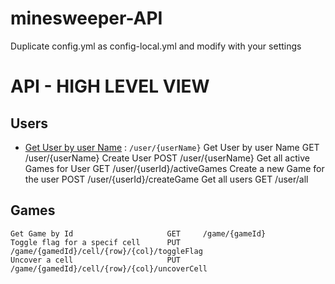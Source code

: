 # minesweeper-API

Duplicate config.yml as config-local.yml and modify with your settings

# API - HIGH LEVEL VIEW

## Users
* [Get User by user Name](doc/minesweeper-API.md#Get-User-by-user-Name) : `/user/{userName}` 
    Get User by user Name              GET     /user/{userName}
    Create User                        POST    /user/{userName} 
    Get all active Games for User      GET     /user/{userId}/activeGames 
    Create a new Game for the user     POST    /user/{userId}/createGame 
    Get all users                      GET     /user/all 

## Games
    Get Game by Id                     GET     /game/{gameId} 
    Toggle flag for a specif cell      PUT     /game/{gamedId}/cell/{row}/{col}/toggleFlag 
    Uncover a cell                     PUT     /game/{gamedId}/cell/{row}/{col}/uncoverCell
    